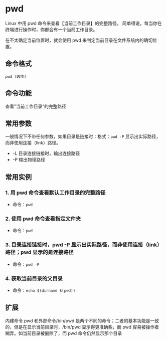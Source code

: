 # pwd

Linux 中用 pwd 命令来查看【当前工作目录】的完整路径。 简单得说，每当你在终端进行操作时，你都会有一个当前工作目录。

在不太确定当前位置时，就会使用 pwd 来判定当前目录在文件系统内的确切位置。

## 命令格式

`pwd [选项]`

## 命令功能

查看”当前工作目录“的完整路径

## 常用参数

一般情况下不带任何参数，如果目录是链接时：格式：`pwd -P` 显示出实际路径，而非使用连接（link）路径。

- -L 目录连接链接时，输出连接路径
- -P 输出物理路径

## 常用实例

### 1. 用 pwd 命令查看默认工作目录的完整路径

- 命令：`pwd`

### 2. 使用 pwd 命令查看指定文件夹

- 命令：`pwd`

### 3. 目录连接链接时，pwd -P 显示出实际路径，而非使用连接（link）路径；pwd 显示的是连接路径

- 命令：`pwd -P`

### 4. 获取当前目录的父目录

- 命令：`echo $(dirname $(pwd))`

## 扩展

内建命令 pwd 和外部命令/bin/pwd 是两个不同的命令；二者的基本功能是一致的，但是在显示当前目录时，/bin/pwd 显示得更准确些，而 pwd 容易被操作者糊弄。如当前目录被删除了，而 pwd 命令仍然显示那个目录
